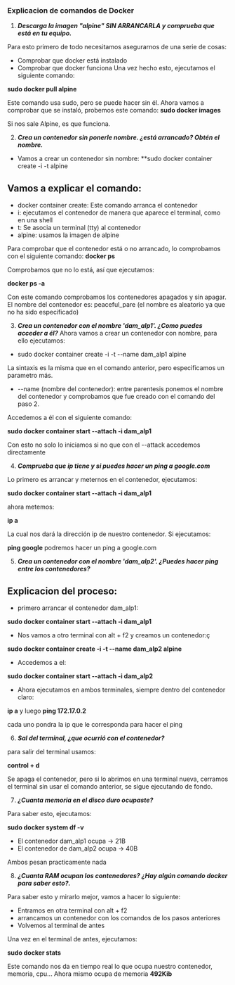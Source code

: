 ### Explicacion de comandos de Docker

1. ***Descarga la imagen "alpine" SIN ARRANCARLA y comprueba que está en tu equipo.***

Para esto primero de todo necesitamos asegurarnos de una serie de cosas:
- Comprobar que docker está instalado
- Comprobar que docker funciona
Una vez hecho esto, ejecutamos el siguiente comando:

**sudo docker pull alpine**

Este comando usa sudo, pero se puede hacer sin él. Ahora vamos a comprobar que se instaló, probemos este comando:
**sudo docker images**

Si nos sale Alpine, es que funciona.

2. ***Crea un contenedor sin ponerle nombre. ¿está arrancado? Obtén el nombre.***

- Vamos a crear un contenedor sin nombre:
**sudo docker container create -i -t alpine

## Vamos a explicar el comando:
- docker container create: Este comando arranca el contenedor
- i: ejecutamos el contenedor de manera que aparece el terminal, como en una shell
- t: Se asocia un terminal (tty) al contenedor
- alpine: usamos la imagen de alpine

Para comprobar que el contenedor está o no arrancado, lo comprobamos con el siguiente comando:
**docker ps**

Comprobamos que no lo está, así que ejecutamos:

**docker ps -a**

Con este comando comprobamos los contenedores apagados y sin apagar.
El nombre del contenedor es: peaceful_pare (el nombre es aleatorio ya que no ha sido especificado)

3. ***Crea un contenedor con el nombre 'dam_alp1'. ¿Como puedes acceder a él?***
Ahora vamos a crear un contenedor con nombre, para ello ejecutamos:
- sudo docker container create -i -t --name dam_alp1 alpine

La sintaxis es la misma que en el comando anterior, pero especificamos un parametro más.
- --name (nombre del contenedor): entre parentesis ponemos el nombre del contenedor y comprobamos que fue creado con el comando del paso 2.

Accedemos a él con el siguiente comando:

**sudo docker container start --attach -i dam_alp1**

Con esto no solo lo iniciamos si no que con el --attack accedemos directamente

4. ***Comprueba que ip tiene y si puedes hacer un ping a google.com***

Lo primero es arrancar y meternos en el contenedor, ejecutamos:

**sudo docker container start --attach -i dam_alp1**

ahora metemos:

**ip a**

La cual nos dará la dirección ip de nuestro contenedor. Si ejecutamos:

**ping google**
 podremos hacer un ping a google.com

5. ***Crea un contenedor con el nombre 'dam_alp2'. ¿Puedes hacer ping entre los contenedores?***

## Explicacion del proceso:
- primero arrancar el contenedor dam_alp1:

**sudo docker container start --attach -i dam_alp1**

- Nos vamos a otro terminal con alt + f2 y creamos un contenedor:ç

**sudo docker container create -i -t --name dam_alp2 alpine**

- Accedemos a el:

**sudo docker container start --attach -i dam_alp2**

- Ahora ejecutamos en ambos terminales, siempre dentro del contenedor claro:

**ip a** y luego **ping 172.17.0.2**

cada uno pondra la ip que le corresponda para hacer el ping


6. ***Sal del terminal, ¿que ocurrió con el contenedor?***

para salir del terminal usamos:

**control + d**

Se apaga el contenedor, pero si lo abrimos en una terminal nueva, cerramos el terminal sin usar el comando anterior, se sigue ejecutando de fondo.


7. ***¿Cuanta memoria en el disco duro ocupaste?***

Para saber esto, ejecutamos:

**sudo docker system df -v**

- El contenedor dam_alp1 ocupa -> 21B
- El contenedor de dam_alp2 ocupa -> 40B

Ambos pesan practicamente nada

8. ***¿Cuanta RAM ocupan los contenedores? ¿Hay algún comando docker para saber esto?.***

Para saber esto y mirarlo mejor, vamos a hacer lo siguiente:
- Entramos en otra terminal con alt + f2
- arrancamos un contenedor con los comandos de los pasos anteriores
- Volvemos al terminal de antes

Una vez en el terminal de antes, ejecutamos:

**sudo docker stats**

Este comando nos da en tiempo real lo que ocupa nuestro contenedor, memoria, cpu...
Ahora mismo ocupa de memoria **492Kib**

